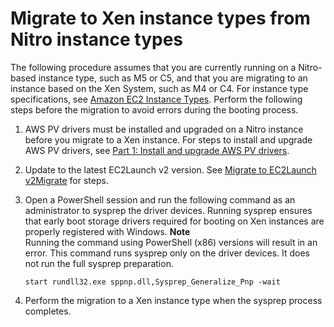 # Migrate to Xen instance types from Nitro instance types<a name="migrate-to-xen"></a>

The following procedure assumes that you are currently running on a Nitro\-based instance type, such as M5 or C5, and that you are migrating to an instance based on the Xen System, such as M4 or C4\. For instance type specifications, see [Amazon EC2 Instance Types](http://aws.amazon.com/ec2/instance-types/)\. Perform the following steps before the migration to avoid errors during the booting process\.

1. AWS PV drivers must be installed and upgraded on a Nitro instance before you migrate to a Xen instance\. For steps to install and upgrade AWS PV drivers, see [Part 1: Install and upgrade AWS PV drivers](migrating-latest-types.md#upgrade-pv)\.

1. Update to the latest EC2Launch v2 version\. See [Migrate to EC2Launch v2Migrate](ec2launch-v2-migrate.md) for steps\.

1. Open a PowerShell session and run the following command as an administrator to sysprep the driver devices\. Running sysprep ensures that early boot storage drivers required for booting on Xen instances are properly registered with Windows\.
**Note**  
Running the command using PowerShell \(x86\) versions will result in an error\. This command runs sysprep only on the driver devices\. It does not run the full sysprep preparation\.

   ```
   start rundll32.exe sppnp.dll,Sysprep_Generalize_Pnp -wait
   ```

1. Perform the migration to a Xen instance type when the sysprep process completes\.